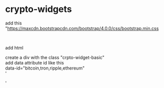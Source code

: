 # crypto-widgets

add this
"https://maxcdn.bootstrapcdn.com/bootstrap/4.0.0/css/bootstrap.min.css
<script src="https://code.jquery.com/jquery-3.6.0.min.js"></script><br>
<script type="text/javascript" src="js/crypto-widget.js"></script>

add html <br>

create a div with the class "crpto-widget-basic" <br>
add data attribute id like this <br>
data-id="bitcoin,tron,ripple,ethereum"<br>
'<div class="crpto-widget-basic row" data-id="bitcoin,tron,ripple,ethereum" data-currency="inr"></div>'
